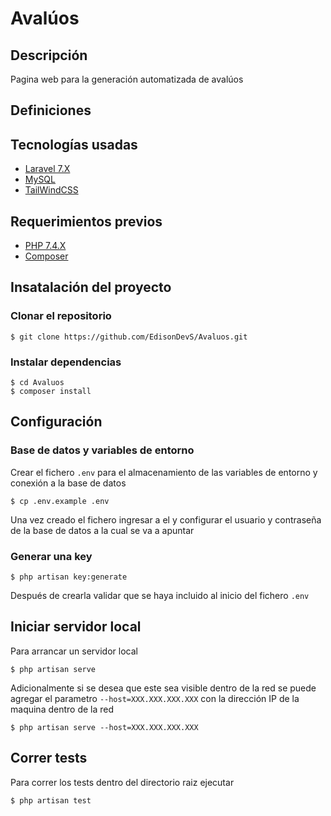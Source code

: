 # Avalúos

## Descripción
Pagina web para la generación automatizada de avalúos

## Definiciones


## Tecnologías usadas
  * [Laravel 7.X](https://laravel.com/docs/7.x/installation)
  * [MySQL](https://www.mysql.com)
  * [TailWindCSS](https://tailwindcss.com)

## Requerimientos previos
  * [PHP 7.4.X](https://www.php.net/downloads)
  * [Composer](https://getcomposer.org)

## Insatalación del proyecto
### Clonar el repositorio
```
$ git clone https://github.com/EdisonDevS/Avaluos.git
```

### Instalar dependencias
```
$ cd Avaluos
$ composer install
```

## Configuración
### Base de datos y variables de entorno
Crear el fichero `.env` para el almacenamiento de las variables de entorno y conexión a la base de datos
```
$ cp .env.example .env
```
Una vez creado el fichero ingresar a el y configurar el usuario y contraseña de la base de datos a la cual se va a apuntar
### Generar una key
```
$ php artisan key:generate
```
Después de crearla validar que se haya incluido al inicio del fichero `.env`


## Iniciar servidor local
Para arrancar un servidor local
```
$ php artisan serve
```
Adicionalmente si se desea que este sea visible dentro de la red se puede agregar el parametro `--host=XXX.XXX.XXX.XXX` con la dirección IP de la maquina dentro de la red
```
$ php artisan serve --host=XXX.XXX.XXX.XXX
```

## Correr tests
Para correr los tests dentro del directorio raiz ejecutar
```
$ php artisan test
```

